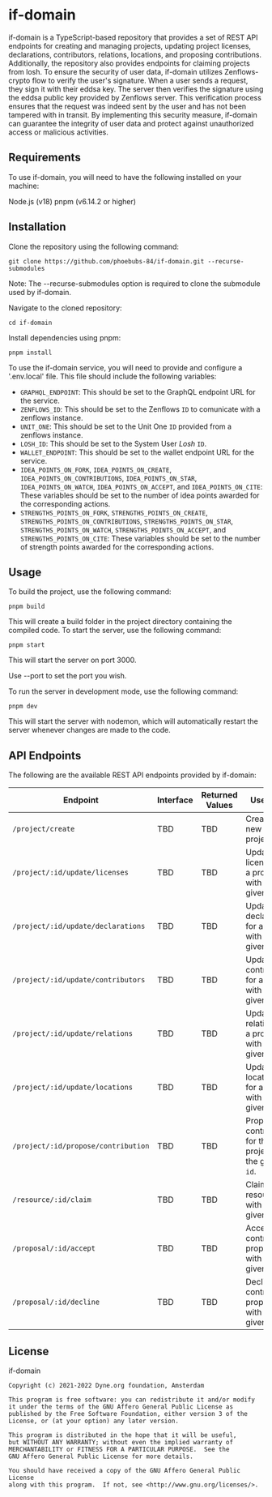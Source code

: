 # if-domain

if-domain is a TypeScript-based repository that provides a set of REST API endpoints for creating and managing projects, updating project licenses, declarations, contributors, relations, locations, and proposing contributions. Additionally, the repository also provides endpoints for claiming projects from losh. To ensure the security of user data, if-domain utilizes Zenflows-crypto flow to verify the user's signature. When a user sends a request, they sign it with their eddsa key. The server then verifies the signature using the eddsa public key provided by Zenflows server. This verification process ensures that the request was indeed sent by the user and has not been tampered with in transit. By implementing this security measure, if-domain can guarantee the integrity of user data and protect against unauthorized access or malicious activities.

## Requirements

To use if-domain, you will need to have the following installed on your machine:

Node.js (v18)
pnpm (v6.14.2 or higher)

## Installation

Clone the repository using the following command:

```
git clone https://github.com/phoebubs-84/if-domain.git --recurse-submodules
```

Note: The --recurse-submodules option is required to clone the submodule used by if-domain.

Navigate to the cloned repository:

```
cd if-domain
```

Install dependencies using pnpm:

```
pnpm install
```

To use the if-domain service, you will need to provide and configure a '.env.local' file. This file should include the following variables:

- `GRAPHQL_ENDPOINT`: This should be set to the GraphQL endpoint URL for the service.
- `ZENFLOWS_ID`: This should be set to the Zenflows `ID` to comunicate with a zenflows instance.
- `UNIT_ONE`: This should be set to the Unit One `ID` provided from a zenflows instance.
- `LOSH_ID`: This should be set to the System User _Losh_ `ID`.
- `WALLET_ENDPOINT`: This should be set to the wallet endpoint URL for the service.
- `IDEA_POINTS_ON_FORK`, `IDEA_POINTS_ON_CREATE`, `IDEA_POINTS_ON_CONTRIBUTIONS`, `IDEA_POINTS_ON_STAR`, `IDEA_POINTS_ON_WATCH`, `IDEA_POINTS_ON_ACCEPT`, and `IDEA_POINTS_ON_CITE`: These variables should be set to the number of idea points awarded for the corresponding actions.
- `STRENGTHS_POINTS_ON_FORK`, `STRENGTHS_POINTS_ON_CREATE`, `STRENGTHS_POINTS_ON_CONTRIBUTIONS`, `STRENGTHS_POINTS_ON_STAR`, `STRENGTHS_POINTS_ON_WATCH`, `STRENGTHS_POINTS_ON_ACCEPT`, and `STRENGTHS_POINTS_ON_CITE`: These variables should be set to the number of strength points awarded for the corresponding actions.

## Usage

To build the project, use the following command:

```
pnpm build
```

This will create a build folder in the project directory containing the compiled code.
To start the server, use the following command:

```
pnpm start
```

This will start the server on port 3000.

Use --port to set the port you wish.

To run the server in development mode, use the following command:

```
pnpm dev
```

This will start the server with nodemon, which will automatically restart the server whenever changes are made to the code.

## API Endpoints

The following are the available REST API endpoints provided by if-domain:

| Endpoint                            | Interface | Returned Values | Use Case                                                    |
| ----------------------------------- | --------- | --------------- | ----------------------------------------------------------- |
| `/project/create`                   | TBD       | TBD             | Create a new project.                                       |
| `/project/:id/update/licenses`      | TBD       | TBD             | Update the licenses for a project with the given `id`.      |
| `/project/:id/update/declarations`  | TBD       | TBD             | Update the declarations for a project with the given `id`.  |
| `/project/:id/update/contributors`  | TBD       | TBD             | Update the contributors for a project with the given `id`.  |
| `/project/:id/update/relations`     | TBD       | TBD             | Update the relations for a project with the given `id`.     |
| `/project/:id/update/locations`     | TBD       | TBD             | Update the locations for a project with the given `id`.     |
| `/project/:id/propose/contribution` | TBD       | TBD             | Propose a contribution for the project with the given `id`. |
| `/resource/:id/claim`               | TBD       | TBD             | Claim a resource with the given `id`.                       |
| `/proposal/:id/accept`              | TBD       | TBD             | Accept a contribution proposal with the given `id`.         |
| `/proposal/:id/decline`             | TBD       | TBD             | Decline a contribution proposal with the given `id`.        |

## License

if-domain

    Copyright (c) 2021-2022 Dyne.org foundation, Amsterdam

    This program is free software: you can redistribute it and/or modify
    it under the terms of the GNU Affero General Public License as
    published by the Free Software Foundation, either version 3 of the
    License, or (at your option) any later version.

    This program is distributed in the hope that it will be useful,
    but WITHOUT ANY WARRANTY; without even the implied warranty of
    MERCHANTABILITY or FITNESS FOR A PARTICULAR PURPOSE.  See the
    GNU Affero General Public License for more details.

    You should have received a copy of the GNU Affero General Public License
    along with this program.  If not, see <http://www.gnu.org/licenses/>.
